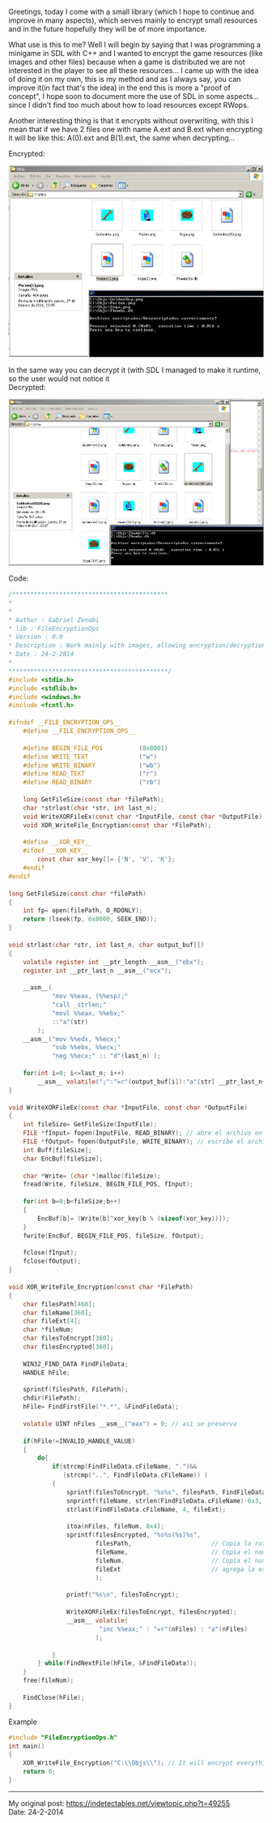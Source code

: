 Greetings, today I come with a small library (which I hope to continue and improve in many aspects), which serves mainly to encrypt small resources and in the future hopefully they will be of more importance.

What use is this to me?
Well I will begin by saying that I was programming a minigame in SDL with C++ and I wanted to encrypt the game resources (like images and other files) because when a game is distributed we are not interested in the player to see all these resources...
I came up with the idea of doing it on my own, this is my method and as I always say, you can improve it(in fact that's the idea) in the end this is more a "proof of concept", I hope soon to document more the use of SDL in some aspects... since I didn't find too much about how to load resources except RWops.

Another interesting thing is that it encrypts without overwriting, with this I mean that if we have 2 files one with name A.ext and B.ext when encrypting it will be like this: A(0).ext and B(1).ext, the same when decrypting...

Encrypted:

![e1](/1.png)

In the same way you can decrypt it (with SDL I managed to make it runtime, so the user would not notice it
<br/>
Decrypted:

![e2](/2.png)

Code:
```C
/*******************************************
*
*
* Author : Gabriel Zenobi
* lib : FileEncryptionOps
* Version : 0.9
* Description : Work mainly with images, allowing encryption/decryption, Compatible with SDL to work with RWops and resources.
* Date : 24-2-2014
*
********************************************/
#include <stdio.h>
#include <stdlib.h>
#include <windows.h>
#include <fcntl.h>

#ifndef __FILE_ENCRYPTION_OPS__
	#define __FILE_ENCRYPTION_OPS__

	#define BEGIN_FILE_POS          (0x0001)
	#define WRITE_TEXT              ("w")
	#define WRITE_BINARY            ("wb")
	#define READ_TEXT               ("r")
	#define READ_BINARY             ("rb")

	long GetFileSize(const char *filePath);
	char *strlast(char *str, int last_n);
	void WriteXORFileEx(const char *InputFile, const char *OutputFile);
	void XOR_WriteFile_Encryption(const char *FilePath);

    #define __XOR_KEY__
    #ifdef __XOR_KEY__
        const char xor_key[]= {'N', 'V', 'K'};
	#endif
#endif

long GetFileSize(const char *filePath)
{
	int fp= open(filePath, O_RDONLY);
	return (lseek(fp, 0x0000, SEEK_END));
}

void strlast(char *str, int last_n, char output_buf[])
{
    volatile register int __ptr_length __asm__("ebx");
    register int __ptr_last_n __asm__("ecx");

    __asm__(
            "mov %%eax, (%%esp);"
            "call _strlen;"
            "movl %%eax, %%ebx;"
            ::"a"(str)
        );
    __asm__("mov %%edx, %%ecx;"
            "sub %%ebx, %%ecx;"
            "neg %%ecx;" :: "d"(last_n) );

    for(int i=0; i<=last_n; i++)
        __asm__ volatile(";":"=r"(output_buf[i]):"a"(str[ __ptr_last_n++ ]));
}

void WriteXORFileEx(const char *InputFile, const char *OutputFile)
{
    int fileSize= GetFileSize(InputFile);
    FILE *fInput= fopen(InputFile, READ_BINARY); // abre el archivo en modo binario
    FILE *fOutput= fopen(OutputFile, WRITE_BINARY); // escribe el archivo en modo binario
    int Buff[fileSize];
    char EncBuf[fileSize];

    char *Write= (char *)malloc(fileSize);
    fread(Write, fileSize, BEGIN_FILE_POS, fInput);

    for(int b=0;b<fileSize;b++)
    {
        EncBuf[b]= (Write[b]^xor_key[b % (sizeof(xor_key))]);
    }
    fwrite(EncBuf, BEGIN_FILE_POS, fileSize, fOutput);

    fclose(fInput);
    fclose(fOutput);
}

void XOR_WriteFile_Encryption(const char *FilePath)
{
    char filesPath[460];
    char fileName[360];
    char fileExt[4];
    char *fileNum;
    char filesToEncrypt[360];
    char filesEncrypted[360];

    WIN32_FIND_DATA FindFileData;
    HANDLE hFile;

    sprintf(filesPath, FilePath);
    chdir(FilePath);
    hFile= FindFirstFile("*.*", &FindFileData);

    volatile UINT nFiles __asm__("eax") = 0; // así se preserva

    if(hFile!=INVALID_HANDLE_VALUE)
    {
        do{
            if(strcmp(FindFileData.cFileName, ".")&&
               (strcmp("..", FindFileData.cFileName)) )
            {
                sprintf(filesToEncrypt, "%s%s", filesPath, FindFileData.cFileName);
                snprintf(fileName, strlen(FindFileData.cFileName)-0x3, "%s", FindFileData.cFileName); // quitar la extención del archivo
                strlast(FindFileData.cFileName, 4, fileExt);

                itoa(nFiles, fileNum, 0x4);
                sprintf(filesEncrypted, "%s%s(%s)%s",
                        filesPath,                      // Copia la ruta del archivo
                        fileName,                       // Copia el nombre
                        fileNum,                        // Copia el numero
                        fileExt                         // agrega la extención
                        );

                printf("%s\n", filesToEncrypt);

                WriteXORFileEx(filesToEncrypt, filesEncrypted);
                __asm__ volatile(
                         "inc %%eax;" : "=r"(nFiles) : "a"(nFiles)
                        );

            }
        } while(FindNextFile(hFile, &FindFileData));
    }
    free(fileNum);

    FindClose(hFile);
}
```
Example
```C
#include "FileEncryptionOps.h"
int main()
{
	XOR_WriteFile_Encryption("C:\\Objs\\"); // It will encrypt everything in the "Objs" folder on disk C:
	return 0;
}
```

***

My original post: https://indetectables.net/viewtopic.php?t=49255
<br/>
Date: 24-2-2014
